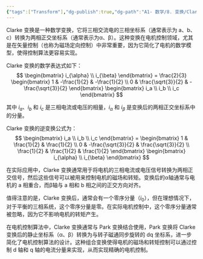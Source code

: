 ```yaml
---
{"tags":["Transform"],"dg-publish":true,"dg-path":"A1- 数学/8. 变换/Clarke变换.md","permalink":"/A1- 数学/8. 变换/Clarke变换/","dgPassFrontmatter":true,"noteIcon":"","created":"2024-09-18T14:30:36.078+08:00","updated":"2025-04-14T18:36:05.400+08:00"}
---
```



Clarke 变换是一种数学变换，它将三相交流电的三相坐标系（通常表示为 a、b、c）转换为两相正交坐标系（通常表示为α、β）。这种变换在电机控制领域，尤其是在矢量控制（也称为磁场定向控制）中非常重要，因为它简化了电机的数学模型，使得控制算法更容易实现。

Clarke 变换的数学表达式如下：
$$ \begin{bmatrix} i_{\alpha} \\ i_{\beta} \end{bmatrix} = \frac{2}{3} \begin{bmatrix} 1 & -\frac{1}{2} & -\frac{1}{2} \\ 0 & \frac{\sqrt{3}}{2} & -\frac{\sqrt{3}}{2} \end{bmatrix} \begin{bmatrix} i_a \\ i_b \\ i_c \end{bmatrix} $$

其中 $i_a$、$i_b$ 和 $i_c$ 是三相电流或电压的相量，$i_{\alpha}$ 和 $i_{\beta}$ 是变换后的两相正交坐标系中的分量。

Clarke 变换的逆变换公式为：
$$ \begin{bmatrix} i_a \\ i_b \\ i_c \end{bmatrix} = \begin{bmatrix} 1 & \frac{1}{2} & \frac{1}{2} \\ 0 & -\frac{\sqrt{3}}{2} & \frac{\sqrt{3}}{2} \\ \frac{1}{2} & \frac{1}{2} & \frac{1}{2} \end{bmatrix} \begin{bmatrix} i_{\alpha} \\ i_{\beta} \end{bmatrix} $$

在实际应用中，Clarke 变换通常用于将电机的三相电流或电压信号转换为两相正交信号，然后这些信号可以被用来控制电机的磁场和转矩。变换后的α轴通常与电机的 a 相重合，而β轴与 a 相和 b 相之间的正交方向对齐。

值得注意的是，Clarke 变换后，通常会有一个零序分量（$i_0$），但在理想情况下，对于平衡的三相系统，这个零序分量是零。在实际电机控制中，这个零序分量通常被忽略，因为它不影响电机的转矩产生。

在电机控制算法中，Clarke 变换通常与 Park 变换结合使用，Park 变换将 Clarke 变换后的静止坐标系（α、β）转换为与转子磁通同步旋转的 dq 坐标系，进一步简化了电机控制算法的设计。这种组合变换使得电机的磁场和转矩控制可以通过控制 d 轴和 q 轴的电流分量来实现，从而实现精确的电机控制。
